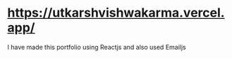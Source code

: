 # https://utkarshvishwakarma.vercel.app/
I have made this portfolio using Reactjs and also used Emailjs 
